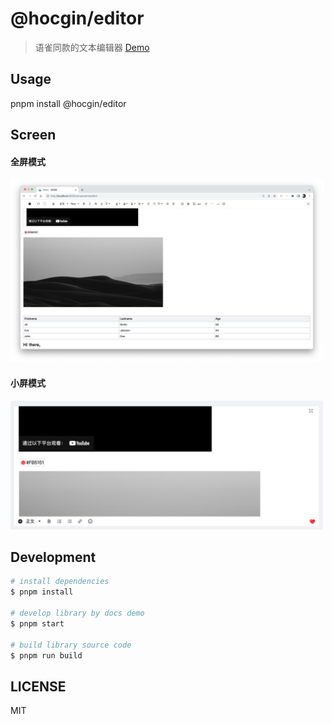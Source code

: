 # @hocgin/editor

> 语雀同款的文本编辑器 [Demo](https://editor.hocg.in/components/editor)

## Usage

pnpm install @hocgin/editor

## Screen

#### 全屏模式

<img src="_docs/demo1.jpg" width="500px"/>

#### 小屏模式

<img src="_docs/demo2.png" width="500px"/>

## Development

```bash
# install dependencies
$ pnpm install

# develop library by docs demo
$ pnpm start

# build library source code
$ pnpm run build
```

## LICENSE

MIT
